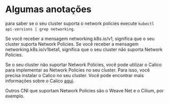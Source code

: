 # Algumas anotações

para saber se o seu cluster suporta o network policies execute `kubectl api-versions | grep networking`.

Se você receber a mensagem networking.k8s.io/v1, significa que o seu cluster suporta Network Policies. Se você receber a mensagem networking.k8s.io/v1beta1, significa que o seu cluster não suporta Network Policies.

Se o seu cluster não suportar Network Policies, você pode utilizar o Calico para implementar as Network Policies no seu cluster. Para isso, você precisa instalar o Calico no seu cluster. Você pode encontrar mais informações sobre o Calico [aqui](https://docs.tigera.io/calico/latest/getting-started/kubernetes/).

Outros CNI que suportam Network Policies são o Weave Net e o Cilium, por exemplo.